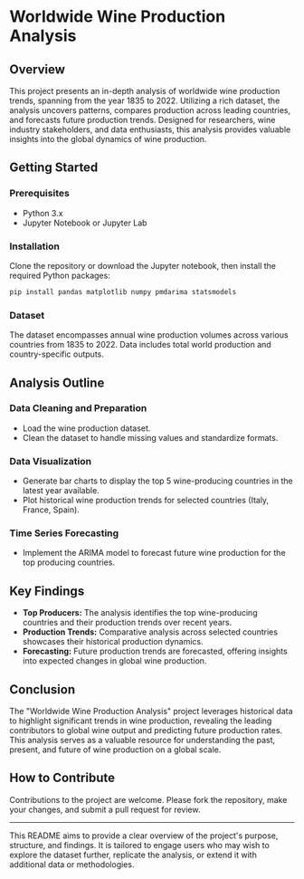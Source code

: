 # Worldwide Wine Production Analysis

## Overview
This project presents an in-depth analysis of worldwide wine production trends, spanning from the year 1835 to 2022. Utilizing a rich dataset, the analysis uncovers patterns, compares production across leading countries, and forecasts future production trends. Designed for researchers, wine industry stakeholders, and data enthusiasts, this analysis provides valuable insights into the global dynamics of wine production.

## Getting Started

### Prerequisites
- Python 3.x
- Jupyter Notebook or Jupyter Lab

### Installation
Clone the repository or download the Jupyter notebook, then install the required Python packages:

```bash
pip install pandas matplotlib numpy pmdarima statsmodels
```

### Dataset
The dataset encompasses annual wine production volumes across various countries from 1835 to 2022. Data includes total world production and country-specific outputs.

## Analysis Outline

### Data Cleaning and Preparation
- Load the wine production dataset.
- Clean the dataset to handle missing values and standardize formats.

### Data Visualization
- Generate bar charts to display the top 5 wine-producing countries in the latest year available.
- Plot historical wine production trends for selected countries (Italy, France, Spain).

### Time Series Forecasting
- Implement the ARIMA model to forecast future wine production for the top producing countries.

## Key Findings
- **Top Producers:** The analysis identifies the top wine-producing countries and their production trends over recent years.
- **Production Trends:** Comparative analysis across selected countries showcases their historical production dynamics.
- **Forecasting:** Future production trends are forecasted, offering insights into expected changes in global wine production.

## Conclusion
The "Worldwide Wine Production Analysis" project leverages historical data to highlight significant trends in wine production, revealing the leading contributors to global wine output and predicting future production rates. This analysis serves as a valuable resource for understanding the past, present, and future of wine production on a global scale.

## How to Contribute
Contributions to the project are welcome. Please fork the repository, make your changes, and submit a pull request for review.

---

This README aims to provide a clear overview of the project's purpose, structure, and findings. It is tailored to engage users who may wish to explore the dataset further, replicate the analysis, or extend it with additional data or methodologies.
